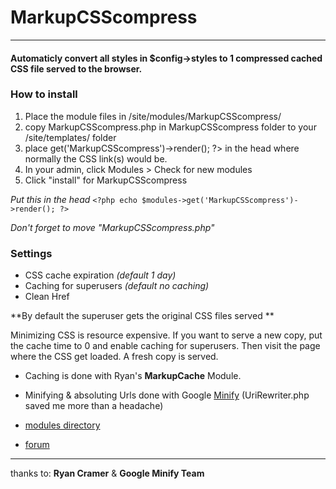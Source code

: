 # MarkupCSScompress

---

#### Automaticly convert all styles in $config->styles to 1 compressed cached CSS file served to the browser.


### How to install

1. Place the module files in /site/modules/MarkupCSScompress/
2. copy MarkupCSScompress.php in MarkupCSScompress folder to your /site/templates/ folder
3. place <?php echo $modules->get('MarkupCSScompress')->render(); ?> in the head where normally the CSS link(s) would be.
4. In your admin, click Modules > Check for new modules
5. Click "install" for MarkupCSScompress

*Put this in the head*
`<?php echo $modules->get('MarkupCSScompress')->render(); ?>`

*Don't forget to move "MarkupCSScompress.php"*

### Settings

- CSS cache expiration *(default 1 day)*
- Caching for superusers *(default no caching)*
- Clean Href

**By default the superuser gets the original CSS files served 
**

Minimizing CSS is resource expensive. If you want to serve a new copy, put the cache time to 0 and enable caching for superusers. Then visit the page where the CSS get loaded. A fresh copy is served.

- Caching is done with Ryan's **MarkupCache** Module.
- Minifying & absoluting Urls done with Google [Minify](https://code.google.com/p/minify/) (UriRewriter.php saved me more than a headache)


- [modules directory](http://modules.processwire.com/modules/markup-csscompress/)
- [forum](http://processwire.com/talk/topic/3964-markupcsscompress/)

---

thanks to: **Ryan Cramer** & **Google Minify Team**
